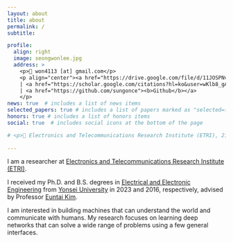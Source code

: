 ```yaml
---
layout: about
title: about
permalink: /
subtitle: 

profile:
  align: right
  image: seongwonlee.jpg
  address: >
    <p>📧 won4113 [at] gmail.com</p>
    <p align="center"><a href="https://drive.google.com/file/d/11JOSPNvPueqDmAP_dmNoHoNHaKVTLIqX/view?usp=sharing"><b>CV</b></a>
    | <a href="https://scholar.google.com/citations?hl=ko&user=wKlb8_gAAAAJ"><b>Google Scholar</b></a>
    | <a href="https://github.com/sungonce"><b>Github</b></a>
    </p>
news: true  # includes a list of news items
selected_papers: true # includes a list of papers marked as "selected={true}"
honors: true # includes a list of honors items
social: true  # includes social icons at the bottom of the page

# <p>📍 Electronics and Telecommunications Research Institute (ETRI), 218 Gajeong-ro, Yuseong-gu, Daejeon, Korea, 34129
    
---
```


<p>I am a researcher at <a href="https://www.etri.re.kr">Electronics and Telecommunications Research Institute (ETRI)</a>.</p>
<p>I received my Ph.D. and B.S. degrees in <a href="https://ee.yonsei.ac.kr/" target="_blank" rel="noopener">Electrical and Electronic Engineering</a> from <a href="https://yonsei.ac.kr/" target="_blank" rel="noopener">Yonsei University</a> in 2023 and 2016, respectively, advised by Professor <a href="https://cilab.yonsei.ac.kr">Euntai Kim</a>.</p>
<p>I am interested in building machines that can understand the world and communicate with humans. My research focuses on learning deep networks that can solve a wide range of problems using a few general interfaces.</p>
